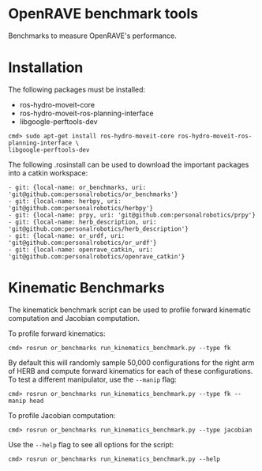 # OpenRAVE benchmark tools
Benchmarks to measure OpenRAVE's performance.

# Installation
The following packages must be installed:
* ros-hydro-moveit-core
* ros-hydro-moveit-ros-planning-interface
* libgoogle-perftools-dev
```
cmd> sudo apt-get install ros-hydro-moveit-core ros-hydro-moveit-ros-planning-interface \
libgoogle-perftools-dev
```

The following .rosinstall can be used to download the important packages into a catkin workspace:

```
- git: {local-name: or_benchmarks, uri: 'git@github.com:personalrobotics/or_benchmarks'}
- git: {local-name: herbpy, uri: 'git@github.com:personalrobotics/herbpy'}
- git: {local-name: prpy, uri: 'git@github.com:personalrobotics/prpy'}
- git: {local-name: herb_description, uri: 'git@github.com:personalrobotics/herb_description'}
- git: {local-name: or_urdf, uri: 'git@github.com:personalrobotics/or_urdf'}
- git: {local-name: openrave_catkin, uri: 'git@github.com:personalrobotics/openrave_catkin'}
```

# Kinematic Benchmarks
The kinematick benchmark script can be used to profile forward kinematic computation and Jacobian computation.  

To profile forward kinematics:
```
cmd> rosrun or_benchmarks run_kinematics_benchmark.py --type fk
```
By default this will randomly sample 50,000 configurations for the right arm of HERB and compute forward kinematics for each of these configurations.  To test a different manipulator, use the ```--manip``` flag:
```
cmd> rosrun or_benchmarks run_kinematics_benchmark.py --type fk --manip head
```

To profile Jacobian computation:
```
cmd> rosrun or_benchmarks run_kinematics_benchmark.py --type jacobian
```

Use the ```--help``` flag to see all options for the script:
```
cmd> rosrun or_benchmarks run_kinematics_benchmark.py --help
```
